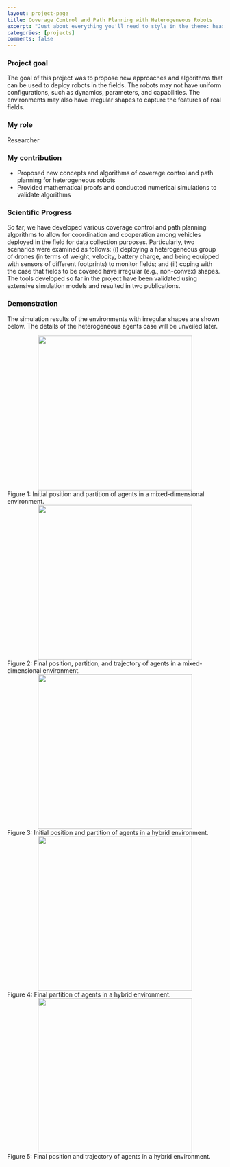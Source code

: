 ```yaml
---
layout: project-page
title: Coverage Control and Path Planning with Heterogeneous Robots
excerpt: "Just about everything you'll need to style in the theme: headings, paragraphs, blockquotes, tables, code blocks, and more."
categories: [projects]
comments: false
---
```


### Project goal

The goal of this project was to propose new approaches and algorithms that can be used to deploy robots in the fields. The robots may not have uniform configurations, such as dynamics, parameters, and capabilities. The environments may also have irregular shapes to capture the features of real fields.

### My role

Researcher

### My contribution

* Proposed new concepts and algorithms of coverage control and path planning for heterogeneous robots
* Provided mathematical proofs and conducted numerical simulations to validate algorithms

### Scientific Progress

So far, we have developed various coverage control and path planning algorithms to allow for coordination and cooperation among vehicles deployed in the field for data collection purposes. Particularly, two scenarios were examined as follows: (i) deploying a heterogeneous group of drones (in terms of weight, velocity, battery charge, and being equipped with sensors of different footprints) to monitor fields; and (ii) coping with the case that fields to be covered have irregular (e.g., non-convex) shapes. The tools developed so far in the project have been validated using extensive simulation models and resulted in two publications.

### Demonstration

The simulation results of the environments with irregular shapes are shown below. The details of the heterogeneous agents case will be unveiled later.

<img style="display:block; margin-left: auto; margin-right: auto;" src="../../Pics/coverage_path_planning/mixed-initial.png" width="360">
Figure 1: Initial position and partition of agents in a mixed-dimensional environment.

<img style="display:block; margin-left: auto; margin-right: auto;" src="../../Pics/coverage_path_planning/mixed-traj.png" width="360">
Figure 2: Final position, partition, and trajectory of agents in a mixed-dimensional environment.

<img style="display:block; margin-left: auto; margin-right: auto;" src="../../Pics/coverage_path_planning/hybrid-initial.png" width="360">
Figure 3: Initial position and partition of agents in a hybrid environment.

<img style="display:block; margin-left: auto; margin-right: auto;" src="../../Pics/coverage_path_planning/hybrid-partition.png" width="360">
Figure 4: Final partition of agents in a hybrid environment.

<img style="display:block; margin-left: auto; margin-right: auto;" src="../../Pics/coverage_path_planning/hybrid-traj.png" width="360">
Figure 5: Final position and trajectory of agents in a hybrid environment.
